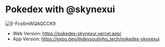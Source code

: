 # Pokedex with @skynexui

![E-Fcs6mWQAQCCK9](https://user-images.githubusercontent.com/13791385/132007454-5cf6eb80-e085-4bb2-af14-155a044d9e4c.jpeg)

- Web Version: https://pokedex-skynexui.vercel.app/
- App Version: https://expo.dev/@devsoutinho_tech/pokedex-skynexui
